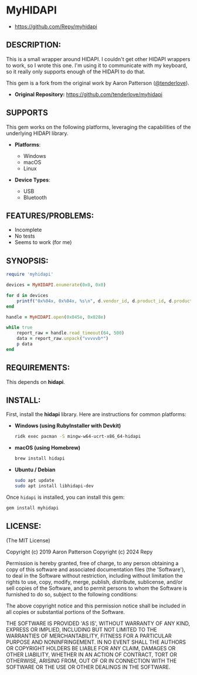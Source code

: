 # MyHIDAPI

* https://github.com/Repy/myhidapi

## DESCRIPTION:

This is a small wrapper around HIDAPI.
I couldn't get other HIDAPI wrappers to work, so I wrote this one.
I'm using it to communicate with my keyboard, so it really only supports enough of the HIDAPI to do that.

This gem is a fork from the original work by Aaron Patterson ([@tenderlove](https://github.com/tenderlove)).

* **Original Repository:** https://github.com/tenderlove/myhidapi

## SUPPORTS

This gem works on the following platforms, leveraging the capabilities of the underlying HIDAPI library.

*   **Platforms**:
    *   Windows
    *   macOS
    *   Linux

*   **Device Types**:
    *   USB
    *   Bluetooth

## FEATURES/PROBLEMS:

* Incomplete
* No tests
* Seems to work (for me)

## SYNOPSIS:

```ruby
require 'myhidapi'

devices = MyHIDAPI.enumerate(0x0, 0x0)

for d in devices
    printf("0x%04x, 0x%04x, %s\n", d.vendor_id, d.product_id, d.product_string)
end

handle = MyHIDAPI.open(0x045e, 0x028e)

while true
    report_raw = handle.read_timeout(64, 500)
    data = report_raw.unpack("vvvvvb*")
    p data
end
```

## REQUIREMENTS:

This depends on **hidapi**.

## INSTALL:

First, install the **hidapi** library. Here are instructions for common platforms:

*   **Windows (using RubyInstaller with Devkit)**

    ```sh
    ridk exec pacman -S mingw-w64-ucrt-x86_64-hidapi
    ```

*   **macOS (using Homebrew)**

    ```sh
    brew install hidapi
    ```

*   **Ubuntu / Debian**

    ```sh
    sudo apt update
    sudo apt install libhidapi-dev
    ```

Once `hidapi` is installed, you can install this gem:

```sh
gem install myhidapi
```

## LICENSE:

(The MIT License)

Copyright (c) 2019 Aaron Patterson
Copyright (c) 2024 Repy

Permission is hereby granted, free of charge, to any person obtaining
a copy of this software and associated documentation files (the
'Software'), to deal in the Software without restriction, including
without limitation the rights to use, copy, modify, merge, publish,
distribute, sublicense, and/or sell copies of the Software, and to
permit persons to whom the Software is furnished to do so, subject to
the following conditions:

The above copyright notice and this permission notice shall be
included in all copies or substantial portions of the Software.

THE SOFTWARE IS PROVIDED 'AS IS', WITHOUT WARRANTY OF ANY KIND,
EXPRESS OR IMPLIED, INCLUDING BUT NOT LIMITED TO THE WARRANTIES OF
MERCHANTABILITY, FITNESS FOR A PARTICULAR PURPOSE AND NONINFRINGEMENT.
IN NO EVENT SHALL THE AUTHORS OR COPYRIGHT HOLDERS BE LIABLE FOR ANY
CLAIM, DAMAGES OR OTHER LIABILITY, WHETHER IN AN ACTION OF CONTRACT,
TORT OR OTHERWISE, ARISING FROM, OUT OF OR IN CONNECTION WITH THE
SOFTWARE OR THE USE OR OTHER DEALINGS IN THE SOFTWARE.
